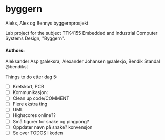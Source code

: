 ﻿# byggern
Aleks, Alex og Bennys byggernprosjekt

Lab project for the subject TTK4155 Embedded and Industrial Computer Systems Design, "Byggern".
#### Authors:
Aleksander Asp @aleksra, Alexander Johansen @aalexjo, Bendik Standal @bendikst


Things to do etter dag 5:
   

- [ ] Kretskort, PCB
- [ ] Kommunikasjon: 
- [ ] Clean up code/COMMENT
- [ ] Flere ekstra ting
- [ ] UML
- [ ] Highscores online?? 
- [ ] Små figurer for snake og pingpong?
- [ ] Oppdater navn på snake? konvensjon
- [ ] Se over TODOS i koden
